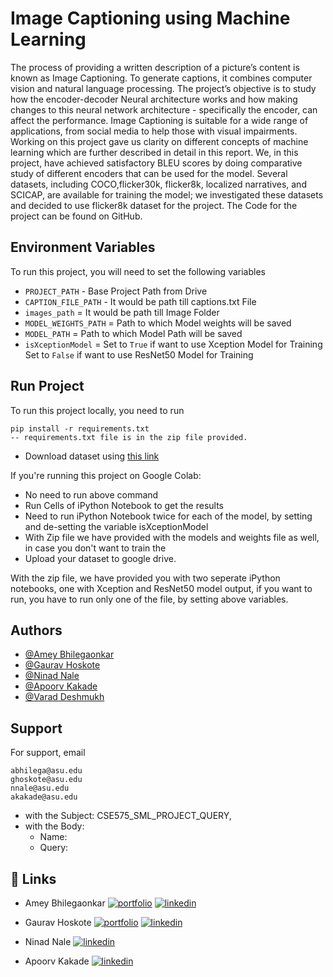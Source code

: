 
# Image Captioning using Machine Learning

The process of providing a written description of a picture’s content is known as Image
Captioning. To generate captions, it combines computer vision and natural language processing. The project’s objective is to study how
the encoder-decoder Neural architecture works and how making changes to this neural network architecture - specifically the encoder, can
affect the performance. 
Image Captioning is suitable for a wide range of applications, from
social media to help those with visual impairments. Working on this project gave us clarity on different concepts of machine learning
which are further described in detail in this report. We, in this project, have achieved satisfactory BLEU scores by doing comparative
study of different encoders that can be used for the model. Several datasets, including COCO,flicker30k, flicker8k, localized narratives, and
SCICAP, are available for training the model; we investigated these datasets and decided to
use flicker8k dataset for the project. The Code for the project can be found on GitHub.




## Environment Variables

To run this project, you will need to set the following variables

- `PROJECT_PATH` - Base Project Path from Drive
- `CAPTION_FILE_PATH` - It would be path till captions.txt File
- `images_path` = It would be path till Image Folder
- `MODEL_WEIGHTS_PATH` = Path to which Model weights will be saved
- `MODEL_PATH` = Path to which Model Path will be saved
- `isXceptionModel` = Set to `True` if want to use Xception Model for Training
                    Set to `False` if want to use ResNet50 Model for Training



## Run Project


To run this project locally, you need to run

```
pip install -r requirements.txt
-- requirements.txt file is in the zip file provided.
```
- Download dataset using [this link](https://www.kaggle.com/datasets/adityajn105/flickr8k/download?datasetVersionNumber=1) 

If you're running this project on Google Colab:
- No need to run above command
- Run Cells of iPython Notebook to get the results
- Need to run iPython Notebook twice for each of the model, by setting and de-setting the variable isXceptionModel
- With Zip file we have provided with the models and weights file as well, in case you don't want to train the
- Upload your dataset to google drive.

With the zip file, we have provided you with two seperate iPython notebooks, one with Xception and ResNet50 model output, if you want to run, you have to run only one of the file, by setting above variables.
## Authors

- [@Amey Bhilegaonkar](https://ameyportfolio.netlify.app/)
- [@Gaurav Hoskote](https://github.com/gauravhoskote)
- [@Ninad Nale](https://github.com/ninadnale)
- [@Apoorv Kakade](https://www.github.com/ameygoes)
- [@Varad Deshmukh](https://github.com/Varad1503)


## Support

For support, email 

    abhilega@asu.edu
    ghoskote@asu.edu
    nnale@asu.edu
    akakade@asu.edu

- with the Subject: CSE575_SML_PROJECT_QUERY, 
- with the Body: 
    - Name:
    - Query:
## 🔗 Links

- Amey Bhilegaonkar
    [![portfolio](https://img.shields.io/badge/my_portfolio-000?style=for-the-badge&logo=ko-fi&logoColor=white)](https://ameyportfolio.netlify.app/)
    [![linkedin](https://img.shields.io/badge/linkedin-0A66C2?style=for-the-badge&logo=linkedin&logoColor=white)](https://www.linkedin.com/in/amey-bhilegaonkar-942b70125/)

- Gaurav Hoskote
    [![portfolio](https://img.shields.io/badge/my_portfolio-000?style=for-the-badge&logo=ko-fi&logoColor=white)](https://gauravhoskote.github.io/)
    [![linkedin](https://img.shields.io/badge/linkedin-0A66C2?style=for-the-badge&logo=linkedin&logoColor=white)](https://www.linkedin.com/in/gauravhoskote/)

- Ninad Nale
    [![linkedin](https://img.shields.io/badge/linkedin-0A66C2?style=for-the-badge&logo=linkedin&logoColor=white)](https://www.linkedin.com/in/apoorv-kakade/)
    
- Apoorv Kakade
    [![linkedin](https://img.shields.io/badge/linkedin-0A66C2?style=for-the-badge&logo=linkedin&logoColor=white)](https://www.linkedin.com/in/apoorv-kakade/)

